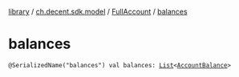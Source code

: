 [library](../../index.md) / [ch.decent.sdk.model](../index.md) / [FullAccount](index.md) / [balances](./balances.md)

# balances

`@SerializedName("balances") val balances: `[`List`](https://kotlinlang.org/api/latest/jvm/stdlib/kotlin.collections/-list/index.html)`<`[`AccountBalance`](../-account-balance/index.md)`>`